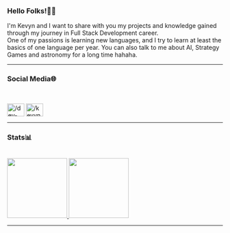 ### Hello Folks!👋🏻

<quote>
I'm Kevyn and I want to share with you my projects and knowledge gained through my journey in Full Stack Development career. <br>
One of my passions is learning new languages, and I try to learn at least the basics of one language per year. You can also
talk to me about AI, Strategy Games and astronomy for a long time hahaha. </quote>
<hr>

### Social Media🌐
<br>
<p align="left">
  <a href="https://instagram.com/dev-marsu" target="blank"><img align="center" src="https://cdn.jsdelivr.net/npm/simple-icons@3.0.1/icons/instagram.svg" alt="/dev-marsu" height="30" width="40"/></a>
  <a href="https://linkedin.com/in/kevynmarsu" target="blank"><img align="center" src="https://cdn.jsdelivr.net/npm/simple-icons@3.0.1/icons/linkedin.svg" alt="/kevynmars" height="30" width="40"/></a>
</p>
<hr>

### Stats📊
<br>
<a href="https://github.com/dev-marsu">
    <img height="140em" src="https://github-readme-stats.vercel.app/api?username=dev-marsu&show_icons=true&theme=omni" />
</a>

<a href="https://github.com/dev-marsu">
    <img height="140em" src="https://github-readme-stats.vercel.app/api/top-langs/?username=dev-marsu&layout=compact&theme=omni" />
</a>
<hr>
